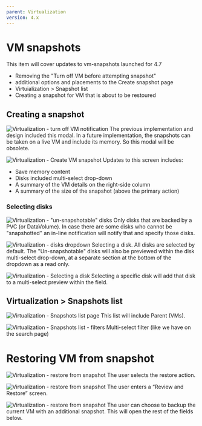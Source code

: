 ```yaml
---
parent: Virtualization
version: 4.x
---
```


# VM snapshots

This item will cover updates to vm-snapshots launched for 4.7
- Removing the "Turn off VM before attempting snapshot"
- additional options and placements to the Create snapshot page
- Virtuialization > Snapshot list
- Creating a snapshot for VM that is about to be restoured

## Creating a snapshot

![Virtualization - turn off VM notification](img/0-1.jpg)
The previous implementation and design included this modal.
In a future implementation, the snapshots can be taken on a live VM and include its memory.
So this modal will be obsolete.

![Virtualization - Create VM snapshot](img/1-0.jpg)
Updates to this screen includes:
- Save memory content
- Disks included multi-select drop-down
- A summary of the VM details on the right-side column
- A summary of the size of the snapshot (above the primary action)

### Selecting disks

![Virtualization - "un-snapshotable" disks](img/1-0-b.jpg)
Only disks that are backed by a PVC (or DataVolume).
In case there are some disks who cannot be "snapshotted" an in-line notification will notify that and specify those disks.

![Virtualization - disks dropdown](img/1-1.jpg)
Selecting a disk. All disks are selected by default.
The "Un-snapshotable" disks will also be previewed within the disk multi-select drop-down, at a separate section at the bottom of the dropdown as a read only.

![Virtualization - Selecting a disk](img/1-2.jpg)
Selecting a specific disk will add that disk to a multi-select preview within the field.

## Virtualization > Snapshots list

![Virtualization - Snapshots list page](img/5-0.jpg)
This list will include Parent (VMs).

![Virtualization - Snapshots list - filters](img/5-01.jpg)
Multi-select filter (like we have on the search page)


# Restoring VM from snapshot

![Virtualization - restore from snapshot](img/6-0.jpg)
The user selects the restore action.

![Virtualization - restore from snapshot](img/6-2.jpg)
The user enters a “Review and Restore” screen.

![Virtualization - restore from snapshot](img/6-3.jpg)
The user can choose to backup the current VM with an additional snapshot. This will open the rest of the fields below.
